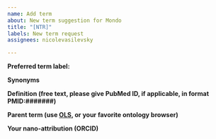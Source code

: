```yaml
---
name: Add term
about: New term suggestion for Mondo
title: "[NTR]"
labels: New term request
assignees: nicolevasilevsky

---
```


**Preferred term label:**


**Synonyms**


**Definition (free text, please give PubMed ID, if applicable, in format PMID:#######)**


**Parent term (use [OLS](https://www.ebi.ac.uk/ols/ontologies/mondo), or your favorite ontology browser)**


**Your nano-attribution (ORCID)**
